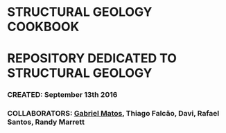 # STRUCTURAL GEOLOGY COOKBOOK

# REPOSITORY DEDICATED TO STRUCTURAL GEOLOGY
### CREATED: September 13th 2016
### COLLABORATORS: [Gabriel Matos](@gcmatos), Thiago Falcão, Davi, Rafael Santos, Randy Marrett
